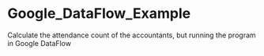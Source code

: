 # Google_DataFlow_Example

Calculate the attendance count of the accountants, but running the program in Google DataFlow
